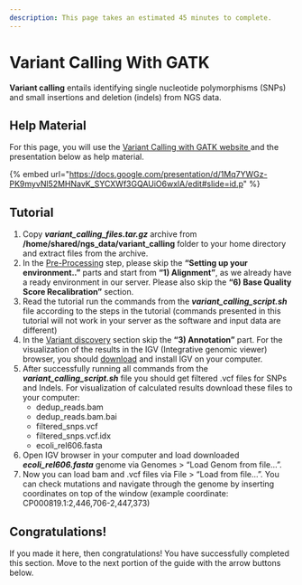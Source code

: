 ```yaml
---
description: This page takes an estimated 45 minutes to complete.
---
```


# Variant Calling With GATK

**Variant calling** entails identifying single nucleotide polymorphisms (SNPs) and small insertions and deletion (indels) from NGS data.

## Help Material

For this page, you will use the [Variant Calling with GATK website ](https://learn.gencore.bio.nyu.edu/variant-calling/)and the presentation below as help material.

{% embed url="https://docs.google.com/presentation/d/1Mq7YWGz-PK9myvNl52MHNavK_SYCXWf3GQAUiO6wxlA/edit#slide=id.p" %}

## Tutorial

1. Copy _**variant\_calling\_files.tar.gz**_ archive from **/home/shared/ngs\_data/variant\_calling** folder to your home directory and extract files from the archive.
2. In the [Pre-Processing](https://learn.gencore.bio.nyu.edu/variant-calling/pre-processing/) step, please skip the **“Setting up your environment..”** parts and start from **“1) Alignment”**, as we already have a ready environment in our server. Please also skip the **“6) Base Quality Score Recalibration”** section.
3. Read the tutorial run the commands from the _**variant\_calling\_script.sh**_ file according to the steps in the tutorial (commands presented in this tutorial will not work in your server as the software and input data are different)
4. In the [Variant discovery](https://learn.gencore.bio.nyu.edu/variant-calling/variant-discovery/) section skip the **“3) Annotation”** part. For the visualization of the results in the IGV (Integrative genomic viewer) browser, you should [download](https://software.broadinstitute.org/software/igv/download) and install IGV on your computer.
5. After successfully running all commands from the _**variant\_calling\_script.sh**_ file you should get filtered .vcf files for SNPs and Indels. For visualization of calculated results download these files to your computer:
   * dedup\_reads.bam
   * dedup\_reads.bam.bai
   * filtered\_snps.vcf
   * filtered\_snps.vcf.idx
   * ecoli\_rel606.fasta
6. Open IGV browser in your computer and load downloaded _**ecoli\_rel606.fasta**_ genome via Genomes > “Load Genom from file…”.&#x20;
7. Now you can load bam and .vcf files via File > “Load from file…”. You can check mutations and navigate through the genome by inserting coordinates on top of the window (example coordinate: CP000819.1:2,446,706-2,447,373)

## Congratulations!

If you made it here, then congratulations! You have successfully completed this section. Move to the next portion of the guide with the arrow buttons below.
